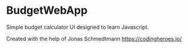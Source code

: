 # BudgetWebApp
Simple budget calculator UI designed to learn Javascript.

Created with the help of Jonas Schmedtmann https://codingheroes.io/
